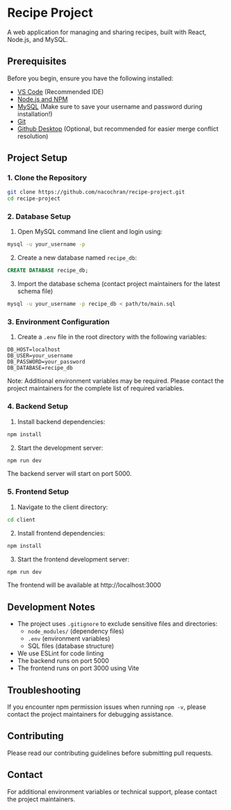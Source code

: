# Recipe Project

A web application for managing and sharing recipes, built with React, Node.js, and MySQL.

## Prerequisites

Before you begin, ensure you have the following installed:
- [VS Code](https://code.visualstudio.com/) (Recommended IDE)
- [Node.js and NPM](https://nodejs.org/)
- [MySQL](https://dev.mysql.com/downloads/mysql/) (Make sure to save your username and password during installation!)
- [Git](https://git-scm.com/)
- [Github Desktop](https://desktop.github.com/) (Optional, but recommended for easier merge conflict resolution)

## Project Setup

### 1. Clone the Repository

```bash
git clone https://github.com/nacochran/recipe-project.git
cd recipe-project
```

### 2. Database Setup

1. Open MySQL command line client and login using:
```bash
mysql -u your_username -p
```

2. Create a new database named `recipe_db`:
```sql
CREATE DATABASE recipe_db;
```

3. Import the database schema (contact project maintainers for the latest schema file)
```bash
mysql -u your_username -p recipe_db < path/to/main.sql
```

### 3. Environment Configuration

1. Create a `.env` file in the root directory with the following variables:
```
DB_HOST=localhost
DB_USER=your_username
DB_PASSWORD=your_password
DB_DATABASE=recipe_db
```

Note: Additional environment variables may be required. Please contact the project maintainers for the complete list of required variables.

### 4. Backend Setup

1. Install backend dependencies:
```bash
npm install
```

2. Start the development server:
```bash
npm run dev
```

The backend server will start on port 5000.

### 5. Frontend Setup

1. Navigate to the client directory:
```bash
cd client
```

2. Install frontend dependencies:
```bash
npm install
```

3. Start the frontend development server:
```bash
npm run dev
```

The frontend will be available at http://localhost:3000

## Development Notes

- The project uses `.gitignore` to exclude sensitive files and directories:
  - `node_modules/` (dependency files)
  - `.env` (environment variables)
  - SQL files (database structure)
- We use ESLint for code linting
- The backend runs on port 5000
- The frontend runs on port 3000 using Vite

## Troubleshooting

If you encounter npm permission issues when running `npm -v`, please contact the project maintainers for debugging assistance.

## Contributing

Please read our contributing guidelines before submitting pull requests.

## Contact

For additional environment variables or technical support, please contact the project maintainers.
